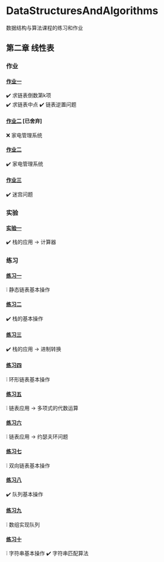 # DataStructuresAndAlgorithms

数据结构与算法课程的练习和作业

## 第二章 线性表

### 作业

#### [作业一](./Chapter-2-LinearList/Homework/Chapter-2-LinearList-Homework-1)

:heavy_check_mark: 求链表倒数第k项  
:heavy_check_mark: 求链表中点
:heavy_check_mark: 链表逆置问题

#### [作业二](./Chapter-2-LinearList/Homework/Chapter-2-LinearList-Homework-2) [已舍弃]

:x: 家电管理系统

#### [作业二](./Chapter-2-LinearList/Homework/Chapter-2-LinearList-Homework-2-CSharp)

:heavy_check_mark: 家电管理系统

#### [作业三](./Chapter-2-LinearList/Homework/Chapter-2-LinearList-Homework-3)

:heavy_check_mark: 迷宫问题

### 实验

#### [实验一](./Chapter-2-LinearList/Experiment/Chapter-2-LinearList-Experiment-1)

:heavy_check_mark: 栈的应用 -> 计算器

### 练习

#### [练习一](./Chapter-2-LinearList/Practice/Chapter-2-LinearList-Practice-1)

:grey_exclamation: 静态链表基本操作

#### [练习二](./Chapter-2-LinearList/Practice/Chapter-2-LinearList-Practice-2)

:heavy_check_mark: 栈的基本操作

#### [练习三](./Chapter-2-LinearList/Practice/Chapter-2-LinearList-Practice-3)

:heavy_check_mark: 栈的应用 -> 进制转换

#### [练习四](./Chapter-2-LinearList/Practice/Chapter-2-LinearList-Practice-4)

:grey_exclamation: 环形链表基本操作

#### [练习五](./Chapter-2-LinearList/Practice/Chapter-2-LinearList-Practice-5)

:grey_exclamation: 链表应用 -> 多项式的代数运算

#### [练习六](./Chapter-2-LinearList/Practice/Chapter-2-LinearList-Practice-6)

:grey_exclamation: 链表应用 -> 约瑟夫环问题

#### [练习七](./Chapter-2-LinearList/Practice/Chapter-2-LinearList-Practice-7)

:grey_exclamation: 双向链表基本操作

#### [练习八](./Chapter-2-LinearList/Practice/Chapter-2-LinearList-Practice-8)

:heavy_check_mark: 队列基本操作

#### [练习九](./Chapter-2-LinearList/Practice/Chapter-2-LinearList-Practice-9)

:grey_exclamation: 数组实现队列

#### [练习十](./Chapter-2-LinearList/Practice/Chapter-2-LinearList-Practice-10)

:grey_exclamation: 字符串基本操作
:heavy_check_mark: 字符串匹配算法
